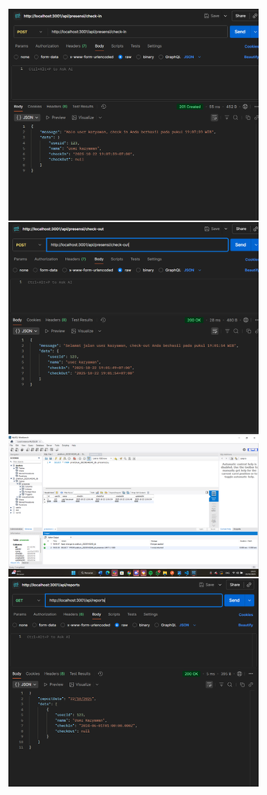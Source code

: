 ![Teks Alternatif](checkini.png "Melakukan Checkout")
![Teks Alternatif](checkoutni.png "Melakukan Checkout")
![Teks Alternatif](database.png "Tampilan Database")
![Teks Alternatif](reportss.png "Menampilkan Reports")
